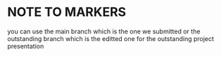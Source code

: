 # NOTE TO MARKERS
you can use the main branch which is the one we submitted or the outstanding branch which is the editted one for the outstanding project presentation
